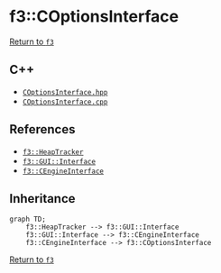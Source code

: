 # f3::COptionsInterface

[Return to `f3`](/docs/f3.md)

## C++

- [`COptionsInterface.hpp`](/c++/include/COptionsInterface.hpp)
- [`COptionsInterface.cpp`](/c++/source/COptionsInterface.cpp)

## References

- [`f3::HeapTracker`](/docs/f3/HeapTracker.md)
- [`f3::GUI::Interface`](/docs/f3/GUI/Interface.md)
- [`f3::CEngineInterface`](/docs/f3/CEngineInterface.md)

## Inheritance

```mermaid
graph TD;
    f3::HeapTracker --> f3::GUI::Interface
    f3::GUI::Interface --> f3::CEngineInterface
    f3::CEngineInterface --> f3::COptionsInterface
```

[Return to `f3`](/docs/f3.md)